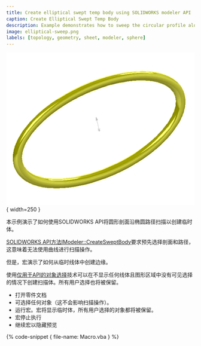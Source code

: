 ```yaml
---
title: Create elliptical swept temp body using SOLIDWORKS modeler API
caption: Create Elliptical Swept Temp Body
description: Example demonstrates how to sweep the circular profile along elliptical path to create a temp body using SOLIDWORKS API and IModeler::CreateSweptBody method
image: elliptical-sweep.png
labels: [topology, geometry, sheet, modeler, sphere]
---
```

![沿椭圆路径扫描的圆形剖面](elliptical-sweep.png){ width=250 }

本示例演示了如何使用SOLIDWORKS API将圆形剖面沿椭圆路径扫描以创建临时体。

[SOLIDWORKS API方法IModeler::CreateSweptBody](https://help.solidworks.com/2012/english/api/sldworksapi/SOLIDWORKS.Interop.sldworks~SOLIDWORKS.Interop.sldworks.IModeler~CreateSweptBody.html)要求预先选择剖面和路径，这意味着无法使用曲线进行扫描操作。

但是，宏演示了如何从临时线体中创建边缘。

使用[仅用于API的对象选择](/solidworks-api/document/selection/api-only-selection/)技术可以在不显示任何线体且图形区域中没有可见选择的情况下创建扫描体。所有用户选择也将被保留。

* 打开零件文档
* 可选择任何对象（这不会影响扫描操作）。
* 运行宏。宏将显示临时体，所有用户选择的对象都将被保留。
* 宏停止执行
* 继续宏以隐藏预览

{% code-snippet { file-name: Macro.vba } %}
